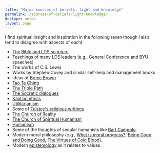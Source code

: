 ```yaml
---
title: "Major sources of beliefs, light and knowledge"
permalink: /sources-of-beliefs-light-knowledge/
doctype: notes
layout: page
---
```


I find spiritual insight and inspiration in the following (even though I also tend to disagree with aspects of each):

* [The Bible and LDS scripture](https://www.lds.org/scriptures?lang=eng)
* Teachings of many LDS leaders (e.g., General Conference and BYU speeches)
* The works of C.S. Lewis
* Works by Stephen Covey and similar self-help and management books
* Ideas of [Brene Brown](http://brenebrown.com/)
* [Tao Te Ching](http://www.taoism.net/ttc/complete.htm)
* [The Triple Path](http://triplepath.org/)
* [The Socratic dialogues](http://www.sacred-texts.com/cla/plato/)
* [Kantian ethics](http://www.earlymoderntexts.com/assets/pdfs/kant1785.pdf)
* [Utilitarianism](http://www.utilitarianism.com/mill1.htm)
* Some of [Tolstoy's religious writings](https://www.brainpickings.org/2014/06/03/tolstoy-confession/)
* [The Church of Reality](http://www.churchofreality.org/wisdom/welcome_home/)
* [The Church of Spiritual Humanism](http://www.spiritualhumanism.org/practices.php)
* [Humanism](http://americanhumanist.org/humanism/what_is_humanism)
* Some of the thoughts of secular humanists like [Bart Campolo](https://www.youtube.com/watch?v=d3JIdCruIpo)
* Modern moral philosophy (e.g., [What is moral progress?](https://www.youtube.com/watch?v=xQr6fKlsf_c), [Being Good and Doing Good](https://www.youtube.com/watch?v=PxStuUxaZxQ), [The Virtues of Cold Blood](https://www.youtube.com/watch?v=sIK2vlE6UIk)).
* Modern [epistemology](https://www.youtube.com/watch?v=f28AAkLm9ZA) as it relates to values.
